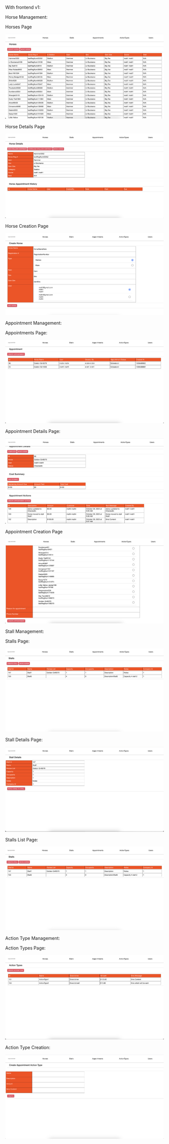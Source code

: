 

With frontend v1: 

Horse Management:

Horses Page

![HorsesListPage.png](frontendv1-images%2FV1%2FHorse%2FHorsesListPage.png)

Horse Details Page

![HorseDetailsPage.png](frontendv1-images%2FV1%2FHorse%2FHorseDetailsPage.png)

Horse Creation Page

![CreateHorsePage.png](frontendv1-images%2FV1%2FHorse%2FCreateHorsePage.png)



Appointment Management:

Appointments Page:

![AppointmentsListPage.png](frontendv1-images%2FV1%2FAppointment%2FAppointmentsListPage.png)


Appointment Details Page:

![AppointmentDetailsPage.png](frontendv1-images%2FV1%2FAppointment%2FAppointmentDetailsPage.png)

Appointment Creation Page

![CreateAppointmentPage.png](frontendv1-images%2FV1%2FAppointment%2FCreateAppointmentPage.png)



Stall Management:

Stalls Page:

![StallsList.png](frontendv1-images%2FV1%2FStall%2FStallsList.png)


Stall Details Page:

![StallDetails.png](frontendv1-images%2FV1%2FStall%2FStallDetails.png)


Stalls List Page:

![StallsList.png](frontendv1-images%2FV1%2FStall%2FStallsList.png)



Action Type Management:

Action Types Page:

![ActionTypesList.png](frontendv1-images%2FV1%2FActionTypes%2FActionTypesList.png)


Action Type Creation:

![CreateActionType.png](frontendv1-images%2FV1%2FActionTypes%2FCreateActionType.png)

